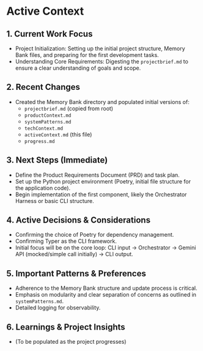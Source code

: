# Active Context

## 1. Current Work Focus

*   Project Initialization: Setting up the initial project structure, Memory Bank files, and preparing for the first development tasks.
*   Understanding Core Requirements: Digesting the `projectbrief.md` to ensure a clear understanding of goals and scope.

## 2. Recent Changes

*   Created the Memory Bank directory and populated initial versions of:
    *   `projectbrief.md` (copied from root)
    *   `productContext.md`
    *   `systemPatterns.md`
    *   `techContext.md`
    *   `activeContext.md` (this file)
    *   `progress.md`

## 3. Next Steps (Immediate)

*   Define the Product Requirements Document (PRD) and task plan.
*   Set up the Python project environment (Poetry, initial file structure for the application code).
*   Begin implementation of the first component, likely the Orchestrator Harness or basic CLI structure.

## 4. Active Decisions & Considerations

*   Confirming the choice of Poetry for dependency management.
*   Confirming Typer as the CLI framework.
*   Initial focus will be on the core loop: CLI input -> Orchestrator -> Gemini API (mocked/simple call initially) -> CLI output.

## 5. Important Patterns & Preferences

*   Adherence to the Memory Bank structure and update process is critical.
*   Emphasis on modularity and clear separation of concerns as outlined in `systemPatterns.md`.
*   Detailed logging for observability.

## 6. Learnings & Project Insights

*   (To be populated as the project progresses) 